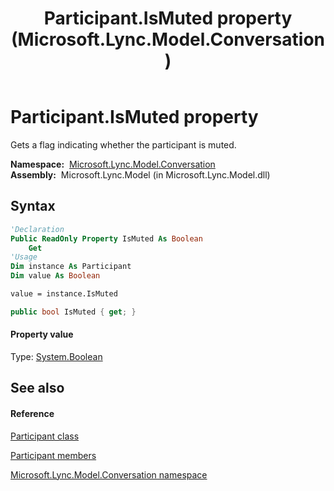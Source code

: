 ﻿---
title: Participant.IsMuted property  (Microsoft.Lync.Model.Conversation)
TOCTitle: 'IsMuted property '
ms:assetid: P:Microsoft.Lync.Model.Conversation.Participant.IsMuted_DI_3_UC_OCS14MrefLyncWPF
ms:mtpsurl: https://msdn.microsoft.com/en-us/library/microsoft.lync.model.conversation.participant.ismuted_di_3_uc_ocs14mreflyncwpf(v=office.15)
ms:contentKeyID: 48589311
ms.date: 07/28/2014
mtps_version: v=office.15
f1_keywords:
- Microsoft.Lync.Model.Conversation.Participant.IsMuted
dev_langs:
- CSharp
- JScript
- VB
- other
---

# Participant.IsMuted property

Gets a flag indicating whether the participant is muted.

**Namespace:**  [Microsoft.Lync.Model.Conversation](microsoft-lync-model-conversation-namespace_2.md)  
**Assembly:**  Microsoft.Lync.Model (in Microsoft.Lync.Model.dll)

## Syntax

``` vb
'Declaration
Public ReadOnly Property IsMuted As Boolean
    Get
'Usage
Dim instance As Participant
Dim value As Boolean

value = instance.IsMuted
```

``` csharp
public bool IsMuted { get; }
```

#### Property value

Type: [System.Boolean](http://msdn2.microsoft.com/en-us/library/a28wyd50)  

## See also

#### Reference

[Participant class](participant-class-microsoft-lync-model-conversation_2.md)

[Participant members](participant-members-microsoft-lync-model-conversation_2.md)

[Microsoft.Lync.Model.Conversation namespace](microsoft-lync-model-conversation-namespace_2.md)

